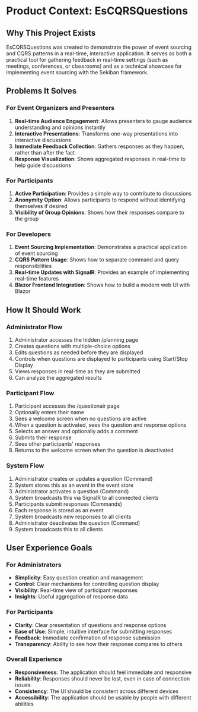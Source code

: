 # Product Context: EsCQRSQuestions

## Why This Project Exists
EsCQRSQuestions was created to demonstrate the power of event sourcing and CQRS patterns in a real-time, interactive application. It serves as both a practical tool for gathering feedback in real-time settings (such as meetings, conferences, or classrooms) and as a technical showcase for implementing event sourcing with the Sekiban framework.

## Problems It Solves

### For Event Organizers and Presenters
1. **Real-time Audience Engagement**: Allows presenters to gauge audience understanding and opinions instantly
2. **Interactive Presentations**: Transforms one-way presentations into interactive discussions
3. **Immediate Feedback Collection**: Gathers responses as they happen, rather than after the fact
4. **Response Visualization**: Shows aggregated responses in real-time to help guide discussions

### For Participants
1. **Active Participation**: Provides a simple way to contribute to discussions
2. **Anonymity Option**: Allows participants to respond without identifying themselves if desired
3. **Visibility of Group Opinions**: Shows how their responses compare to the group

### For Developers
1. **Event Sourcing Implementation**: Demonstrates a practical application of event sourcing
2. **CQRS Pattern Usage**: Shows how to separate command and query responsibilities
3. **Real-time Updates with SignalR**: Provides an example of implementing real-time features
4. **Blazor Frontend Integration**: Shows how to build a modern web UI with Blazor

## How It Should Work

### Administrator Flow
1. Administrator accesses the hidden /planning page
2. Creates questions with multiple-choice options
3. Edits questions as needed before they are displayed
4. Controls when questions are displayed to participants using Start/Stop Display
5. Views responses in real-time as they are submitted
6. Can analyze the aggregated results

### Participant Flow
1. Participant accesses the /questionair page
2. Optionally enters their name
3. Sees a welcome screen when no questions are active
4. When a question is activated, sees the question and response options
5. Selects an answer and optionally adds a comment
6. Submits their response
7. Sees other participants' responses
8. Returns to the welcome screen when the question is deactivated

### System Flow
1. Administrator creates or updates a question (Command)
2. System stores this as an event in the event store
3. Administrator activates a question (Command)
4. System broadcasts this via SignalR to all connected clients
5. Participants submit responses (Commands)
6. Each response is stored as an event
7. System broadcasts new responses to all clients
8. Administrator deactivates the question (Command)
9. System broadcasts this to all clients

## User Experience Goals

### For Administrators
- **Simplicity**: Easy question creation and management
- **Control**: Clear mechanisms for controlling question display
- **Visibility**: Real-time view of participant responses
- **Insights**: Useful aggregation of response data

### For Participants
- **Clarity**: Clear presentation of questions and response options
- **Ease of Use**: Simple, intuitive interface for submitting responses
- **Feedback**: Immediate confirmation of response submission
- **Transparency**: Ability to see how their response compares to others

### Overall Experience
- **Responsiveness**: The application should feel immediate and responsive
- **Reliability**: Responses should never be lost, even in case of connection issues
- **Consistency**: The UI should be consistent across different devices
- **Accessibility**: The application should be usable by people with different abilities
